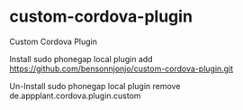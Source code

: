 custom-cordova-plugin
=====================

Custom Cordova Plugin


Install
sudo phonegap local plugin add https://github.com/bensonnjonjo/custom-cordova-plugin.git


Un-Install
sudo phonegap local plugin remove de.appplant.cordova.plugin.custom

